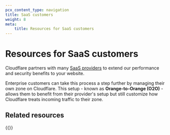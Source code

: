 ```yaml
---
pcx_content_type: navigation
title: SaaS customers
weight: 8
meta:
    title: Resources for SaaS customers
---
```


# Resources for SaaS customers

Cloudflare partners with many [SaaS providers](/cloudflare-for-platforms/cloudflare-for-saas/saas-customers/provider-guides/) to extend our performance and security benefits to your website.

Enterprise customers can take this process a step further by managing their own zone on Cloudflare. This setup - known as **Orange-to-Orange (O2O)** - allows them to benefit from their provider's setup but still customize how Cloudflare treats incoming traffic to their zone.

## Related resources

{{<directory-listing>}}